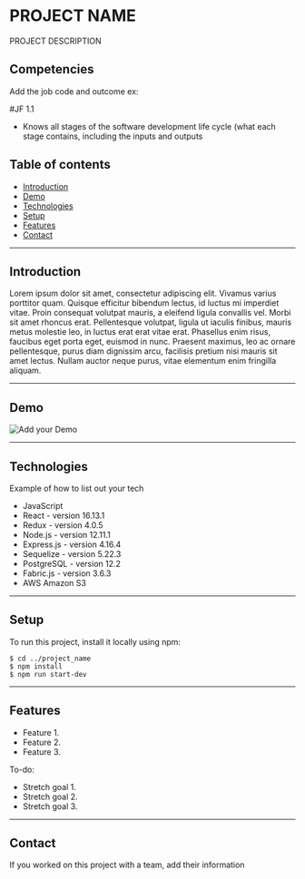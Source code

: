 # PROJECT NAME

PROJECT DESCRIPTION

## Competencies

Add the job code and outcome 
ex: 

#JF 1.1
- Knows all stages of the software development life cycle (what each stage contains, including the inputs and outputs

## Table of contents

- [Introduction](#introduction)
- [Demo](#demo)
- [Technologies](#technologies)
- [Setup](#setup)
- [Features](#features)
- [Contact](#contact)

---

## Introduction

Lorem ipsum dolor sit amet, consectetur adipiscing elit. Vivamus varius porttitor quam. Quisque efficitur bibendum lectus, id luctus mi imperdiet vitae. Proin consequat volutpat mauris, a eleifend ligula convallis vel. Morbi sit amet rhoncus erat. Pellentesque volutpat, ligula ut iaculis finibus, mauris metus molestie leo, in luctus erat erat vitae erat. Phasellus enim risus, faucibus eget porta eget, euismod in nunc. Praesent maximus, leo ac ornare pellentesque, purus diam dignissim arcu, facilisis pretium nisi mauris sit amet lectus. Nullam auctor neque purus, vitae elementum enim fringilla aliquam.



---

## Demo

![Add your Demo](readme_assets/screen.gif) 

---

## Technologies
Example of how to list out your tech

- JavaScript
- React - version 16.13.1
- Redux - version 4.0.5
- Node.js - version 12.11.1
- Express.js - version 4.16.4
- Sequelize - version 5.22.3
- PostgreSQL - version 12.2
- Fabric.js - version 3.6.3
- AWS Amazon S3

---

## Setup

To run this project, install it locally using npm:

```
$ cd ../project_name
$ npm install
$ npm run start-dev
```

---

## Features

- Feature 1.
- Feature 2.
- Feature 3.

To-do:

- Stretch goal 1.
- Stretch goal 2.
- Stretch goal 3.

---

## Contact

If you worked on this project with a team, add their information